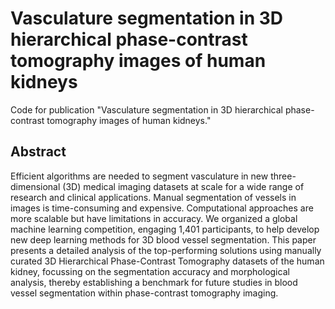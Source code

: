 # Vasculature segmentation in 3D hierarchical phase-contrast tomography images of human kidneys
Code for publication "Vasculature segmentation in 3D hierarchical phase-contrast tomography images of human kidneys."

## Abstract
Efficient algorithms are needed to segment vasculature in new three-dimensional (3D) medical imaging datasets at scale for a wide range of research and clinical applications. Manual segmentation of vessels in images is time-consuming and expensive. Computational approaches are more scalable but have limitations in accuracy. We organized a global machine learning competition, engaging 1,401 participants, to help develop new deep learning methods for 3D blood vessel segmentation. This paper presents a detailed analysis of the top-performing solutions using manually curated 3D Hierarchical Phase-Contrast Tomography datasets of the human kidney, focussing on the segmentation accuracy and morphological analysis, thereby establishing a benchmark for future studies in blood vessel segmentation within phase-contrast tomography imaging.

